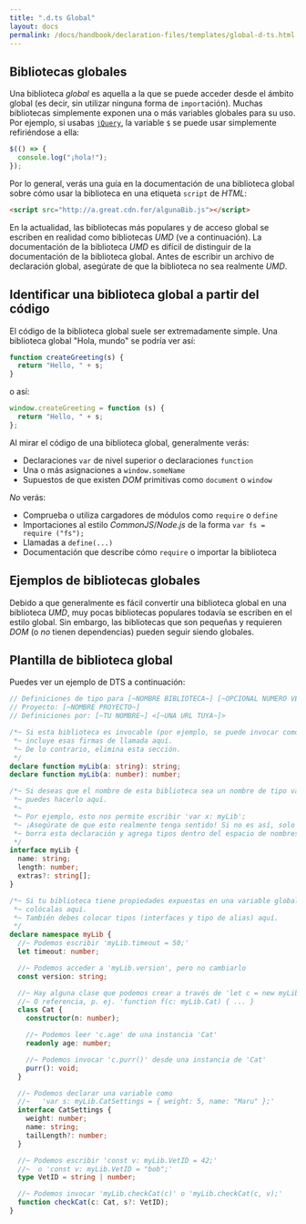 ```yaml
---
title: ".d.ts Global"
layout: docs
permalink: /docs/handbook/declaration-files/templates/global-d-ts.html
---
```


## Bibliotecas globales

<!-- 
TODO:

1. mencionar que global casi siempre significa 'navegador'
2. Si tienes una biblioteca global que sospechas que es UMD, busca instrucciones en
   a. como importarla
   b. -OR- cómo hacer que funcione con webpack
3. Haz que la página siga la estructura de documentación, uso, fuente de ejemplo.

-->

Una biblioteca *global* es aquella a la que se puede acceder desde el ámbito global (es decir, sin utilizar ninguna forma de `import`ación).
Muchas bibliotecas simplemente exponen una o más variables globales para su uso.
Por ejemplo, si usabas [`jQuery`](https://jquery.com/), la variable `$` se puede usar simplemente refiriéndose a ella:

```ts
$(() => {
  console.log("¡hola!");
});
```

Por lo general, verás una guía en la documentación de una biblioteca global sobre cómo usar la biblioteca en una etiqueta `script` de *HTML*:

```html
<script src="http://a.great.cdn.for/algunaBib.js"></script>
```

En la actualidad, las bibliotecas más populares y de acceso global se escriben en realidad como bibliotecas *UMD* (ve a continuación).
La documentación de la biblioteca *UMD* es difícil de distinguir de la documentación de la biblioteca global.
Antes de escribir un archivo de declaración global, asegúrate de que la biblioteca no sea realmente *UMD*.

## Identificar una biblioteca global a partir del código

El código de la biblioteca global suele ser extremadamente simple.
Una biblioteca global "Hola, mundo" se podría ver así:

```js
function createGreeting(s) {
  return "Hello, " + s;
}
```

o así:

```js
window.createGreeting = function (s) {
  return "Hello, " + s;
};
```

Al mirar el código de una biblioteca global, generalmente verás:

- Declaraciones `var` de nivel superior o declaraciones `function`
- Una o más asignaciones a `window.someName`
- Supuestos de que existen *DOM* primitivas como `document` o `window`

*No* verás:

- Comprueba o utiliza cargadores de módulos como `require` o `define`
- Importaciones al estilo *CommonJS*/*Node.js* de la forma `var fs = require ("fs");`
- Llamadas a `define(...)`
- Documentación que describe cómo `require` o importar la biblioteca

## Ejemplos de bibliotecas globales

Debido a que generalmente es fácil convertir una biblioteca global en una biblioteca *UMD*, muy pocas bibliotecas populares todavía se escriben en el estilo global.
Sin embargo, las bibliotecas que son pequeñas y requieren *DOM* (o *no* tienen dependencias) pueden seguir siendo globales.

## Plantilla de biblioteca global

Puedes ver un ejemplo de DTS a continuación:

```ts
// Definiciones de tipo para [~NOMBRE BIBLIOTECA~] [~OPCIONAL NUMERO VERSION~]
// Proyecto: [~NOMBRE PROYECTO~]
// Definiciones por: [~TU NOMBRE~] <[~UNA URL TUYA~]>

/*~ Si esta biblioteca es invocable (por ejemplo, se puede invocar como myLib(3)),
 *~ incluye esas firmas de llamada aquí.
 *~ De lo contrario, elimina esta sección.
 */
declare function myLib(a: string): string;
declare function myLib(a: number): number;

/*~ Si deseas que el nombre de esta biblioteca sea un nombre de tipo válido,
 *~ puedes hacerlo aquí.
 *~
 *~ Por ejemplo, esto nos permite escribir 'var x: myLib';
 *~ ¡Asegúrate de que esto realmente tenga sentido! Si no es así, solo
 *~ borra esta declaración y agrega tipos dentro del espacio de nombres de abajo.
 */
interface myLib {
  name: string;
  length: number;
  extras?: string[];
}

/*~ Si tu biblioteca tiene propiedades expuestas en una variable global,
 *~ colócalas aquí.
 *~ También debes colocar tipos (interfaces y tipo de alias) aquí.
 */
declare namespace myLib {
  //~ Podemos escribir 'myLib.timeout = 50;'
  let timeout: number;

  //~ Podemos acceder a 'myLib.version', pero no cambiarlo
  const version: string;

  //~ Hay alguna clase que podemos crear a través de 'let c = new myLib.Cat(42)'
  //~ O referencia, p. ej. 'function f(c: myLib.Cat) { ... }
  class Cat {
    constructor(n: number);

    //~ Podemos leer 'c.age' de una instancia 'Cat'
    readonly age: number;

    //~ Podemos invocar 'c.purr()' desde una instancia de 'Cat'
    purr(): void;
  }

  //~ Podemos declarar una variable como
  //~   'var s: myLib.CatSettings = { weight: 5, name: "Maru" };'
  interface CatSettings {
    weight: number;
    name: string;
    tailLength?: number;
  }

  //~ Podemos escribir 'const v: myLib.VetID = 42;'
  //~  o 'const v: myLib.VetID = "bob";'
  type VetID = string | number;

  //~ Podemos invocar 'myLib.checkCat(c)' o 'myLib.checkCat(c, v);'
  function checkCat(c: Cat, s?: VetID);
}
```
